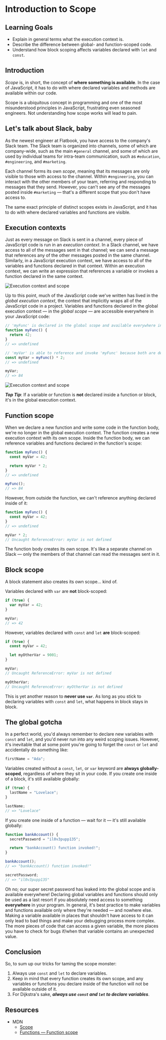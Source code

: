 # Introduction to Scope

## Learning Goals

- Explain in general terms what the execution context is.
- Describe the difference between global- and function-scoped code.
- Understand how block scoping affects variables declared with `let` and `const`.

## Introduction

_Scope_ is, in short, the concept of **where something is available**. In the
case of JavaScript, it has to do with where declared variables and methods are
available within our code.

Scope is a ubiquitous concept in programming and one of the most misunderstood
principles in JavaScript, frustrating even seasoned engineers. Not understanding
how scope works will lead to pain.

## Let's talk about Slack, baby

As the newest engineer at Flatbook, you have access to the company's Slack team.
The Slack team is organized into channels, some of which are company-wide, such
as the main `#general` channel, and some of which are used by individual teams
for intra-team communication, such as `#education`, `#engineering`, and
`#marketing`.

Each channel forms its own _scope_, meaning that its messages are only visible
to those with access to the channel. Within `#engineering`, you can interact
with the other members of your team, referring and responding to messages that
they send. However, you can't see any of the messages posted inside `#marketing`
— that's a different scope that you don't have access to.

The same exact principle of distinct scopes exists in JavaScript, and it has to
do with where declared variables and functions are visible.

## Execution contexts

Just as every message on Slack is sent in a channel, every piece of JavaScript
code is run in an _execution context_. In a Slack channel, we have access to all
of the messages sent in that channel; we can send a message that references any
of the other messages posted in the same channel. Similarly, in a JavaScript
execution context, we have access to all of the variables and functions declared
in that context. Within an execution context, we can write an expression that
references a variable or invokes a function declared in the same context.

![Execution context and scope](https://curriculum-content.s3.amazonaws.com/web-development/js/principles/scope-readme/execution_context_and_scope_1.png)

Up to this point, much of the JavaScript code we've written has lived in the
_global execution context_, the context that implicitly wraps all of the
JavaScript code in a project. Variables and functions declared in the global
execution context — in the _global scope_ — are accessible everywhere in your
JavaScript code:

```js
// 'myFunc' is declared in the global scope and available everywhere in your code:
function myFunc() {
  return 42;
}
// => undefined

// 'myVar' is able to reference and invoke 'myFunc' because both are declared in the same scope (the global execution context):
const myVar = myFunc() * 2;
// => undefined

myVar;
// => 84
```

![Execution context and scope](https://curriculum-content.s3.amazonaws.com/web-development/js/principles/scope-readme/execution_context_and_scope_2.png)

**_Top Tip_**: If a variable or function is **not** declared inside a function
or block, it's in the global execution context.

## Function scope

When we declare a new function and write some code in the function body, we're
no longer in the global execution context. The function creates a new execution
context with its own scope. Inside the function body, we can reference variables
and functions declared in the function's scope:

```js
function myFunc() {
  const myVar = 42;

  return myVar * 2;
}
// => undefined

myFunc();
// => 84
```

However, from outside the function, we can't reference anything declared inside
of it:

```js
function myFunc() {
  const myVar = 42;
}
// => undefined

myVar * 2;
// Uncaught ReferenceError: myVar is not defined
```

The function body creates its own scope. It's like a separate channel on Slack
— only the members of that channel can read the messages sent in it.

## Block scope

A block statement also creates its own scope... kind of.

Variables declared with `var` are **not** block-scoped:

```js
if (true) {
  var myVar = 42;
}

myVar;
// => 42
```

However, variables declared with `const` and `let` **are** block-scoped:

```js
if (true) {
  const myVar = 42;

  let myOtherVar = 9001;
}

myVar;
// Uncaught ReferenceError: myVar is not defined

myOtherVar;
// Uncaught ReferenceError: myOtherVar is not defined
```

This is yet another reason to **never use `var`**. As long as you stick to
declaring variables with `const` and `let`, what happens in block stays in
block.

## The global gotcha

In a perfect world, you'd always remember to declare new variables with `const`
and `let`, and you'd never run into any weird scoping issues. However, it's
inevitable that at some point you're going to forget the `const` or `let` and
accidentally do something like:

```js
firstName = "Ada";
```

Variables created without a `const`, `let`, or `var` keyword are **always
globally-scoped**, regardless of where they sit in your code. If you create one
inside of a block, it's still available globally:

```js
if (true) {
  lastName = "Lovelace";
}

lastName;
// => "Lovelace"
```

If you create one inside of a function — wait for it — it's still available
globally:

```js
function bankAccount() {
  secretPassword = "il0v3pupp135";

  return "bankAccount() function invoked!";
}

bankAccount();
// => "bankAccount() function invoked!"

secretPassword;
// => "il0v3pupp135"
```

Oh no; our super secret password has leaked into the global scope and is
available everywhere! Declaring global variables and functions should only be
used as a last resort if you absolutely need access to something **everywhere**
in your program. In general, it's best practice to make variables and functions
available only where they're needed — and nowhere else. Making a variable
available in places that shouldn't have access to it can only lead to bad things
and make your debugging process more complex. The more pieces of code that can
access a given variable, the more places you have to check for bugs if/when that
variable contains an unexpected value.

## Conclusion

So, to sum up our tricks for taming the scope monster:

1. Always use `const` and `let` to declare variables.
2. Keep in mind that every function creates its own scope, and any variables or
   functions you declare inside of the function will not be available outside of
   it.
3. For Dijkstra's sake, **_always use `const` and `let` to declare variables_**.

## Resources

- MDN
  - [Scope](https://developer.mozilla.org/en-US/docs/Glossary/scope)
  - [Functions — Function scope](https://developer.mozilla.org/en-US/docs/Web/JavaScript/Guide/Functions#Function_scope)
